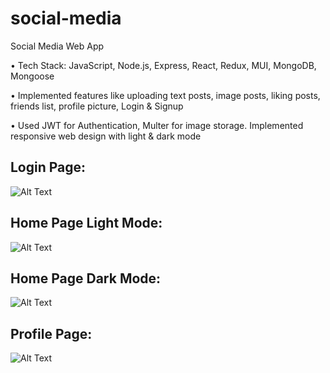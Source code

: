 # social-media

Social Media Web App

• Tech Stack: JavaScript, Node.js, Express, React, Redux, MUI, MongoDB, Mongoose

• Implemented features like uploading text posts, image posts, liking posts, friends list, profile picture, Login & Signup

• Used JWT for Authentication, Multer for image storage. Implemented responsive web design with light & dark mode

## Login Page:

![Alt Text](https://github.com/bbazwalt/social-media/blob/main/screenshots/login-page.png)

## Home Page Light Mode:

![Alt Text](https://github.com/bbazwalt/social-media/blob/main/screenshots/home-page-light-mode.png)

## Home Page Dark Mode:

![Alt Text](https://github.com/bbazwalt/social-media/blob/main/screenshots/home-page-dark-mode.png)

## Profile Page:

![Alt Text](https://github.com/bbazwalt/social-media/blob/main/screenshots/profile-page.png)
